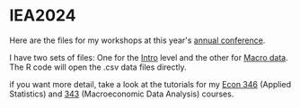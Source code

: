 # IEA2024
Here are the files for my workshops at this year's [annual conference](https://condor.depaul.edu/iea/).

I have two sets of files: One for the [Intro](https://github.com/hegerty/IEA2024/blob/main/R_Intro_IEA.R) level and the
other for [Macro data](https://github.com/hegerty/IEA2024/blob/main/R_Macro_Financial_IEA.R). The R code will open the .csv data files directly.

if you want more detail, take a look at the tutorials for my [Econ 346](https://github.com/hegerty/ECON346) (Applied Statistics) and [343]((https://github.com/hegerty/ECON346)) (Macroeconomic Data Analysis) courses. 